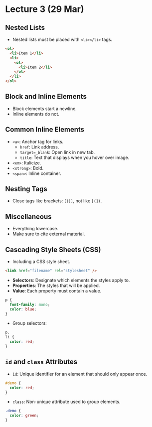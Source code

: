 # Lecture 3 (29 Mar)

## Nested Lists

- Nested lists must be placed with `<li></li>` tags.

```html
<ol>
  <li>Item 1</li>
  <li>
    <ol>
      <li>Item 2</li>
    </ol>
  </li>
</ol>
```

## Block and Inline Elements

- Block elements start a newline.
- Inline elements do not.

## Common Inline Elements

- `<a>`: Anchor tag for links.
  - `href`: Link address.
  - `target=_blank`: Open link in new tab.
  - `title`: Text that displays when you hover over image.
- `<em>`: Italicize.
- `<strong>`: Bold.
- `<span>`: Inline container.

## Nesting Tags

- Close tags like brackets: `[()]`, not like `[(])`.

## Miscellaneous

- Everything lowercase.
- Make sure to cite external material.

## Cascading Style Sheets (CSS)

- Including a CSS style sheet.

```html
<link href="filename" rel="stylesheet" />
```

- **Selectors**: Designate which elements the styles apply to.
- **Properties**: The styles that will be applied.
- **Value**: Each property must contain a value.

```css
p {
  font-family: mono;
  color: blue;
}
```

- Group selectors:

```css
p,
li {
  color: red;
}
```

## `id` and `class` Attributes

- `id`: Unique identifier for an element that should only appear once.

```css
#demo {
  color: red;
}
```

- `class`: Non-unique attribute used to group elements.

```css
.demo {
  color: green;
}
```
